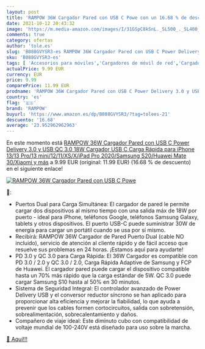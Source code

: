 ```yaml
---
layout: post
title: 'RAMPOW 36W Cargador Pared con USB C Powe con un 16.68 % de descuento'
date: 2021-10-12 20:43:32
image: 'https://m.media-amazon.com/images/I/31GSpC8kSnL._SL500_._SL400_.jpg'
comments: true
category: ofertas
author: 'tole.es'
slug: 'B088GVYSR3-es RAMPOW 36W Cargador Pared con USB C Power Delivery 3.0 y...'
sku: 'B088GVYSR3-es'
tags: [ 'Accesorios para móviles','Cargadores de móvil de red','Cargadores para móviles','Comunicación móvil y accesorios','Electrónica','iphone','rampow', ]
actualPrice: 9.99 EUR
currency: EUR
price: 9.99
comparePrice: 11.99 EUR
prodname: 'RAMPOW 36W Cargador Pared con USB C Power Delivery 3.0 y USB QC 3.0  18W Cargador USB C Carga Rápida para iPhone 13/13 Pro/13 mini/12/11/XS/X/iPad Pro 2020/Samsung S20/Huawei Mate 30/Xiaomi y más'
country: 'es'
flag: '🇪🇸'
brand: 'RAMPOW'
buyurl: 'https://www.amazon.es/dp/B088GVYSR3/?tag=tolees-21'
descuento: '16.68'
average: '23.952962962963'
---
```


En este momento está [RAMPOW 36W Cargador Pared con USB C Power Delivery 3.0 y USB QC 3.0  18W Cargador USB C Carga Rápida para iPhone 13/13 Pro/13 mini/12/11/XS/X/iPad Pro 2020/Samsung S20/Huawei Mate 30/Xiaomi y más](https://www.amazon.es/dp/B088GVYSR3/?tag=tolees-21) a 9.99 EUR (original: 11.99 EUR) (16.68 %  de descuento) en el siguiente enlace!

[![RAMPOW 36W Cargador Pared con USB C Powe](https://m.media-amazon.com/images/I/31GSpC8kSnL._SL500_._SL400_.jpg)](https://www.amazon.es/dp/B088GVYSR3/?tag=tolees-21)

🔎:

- Puertos Dual para Carga Simultánea: El cargador de pared le permite cargar dos dispositivos al mismo tiempo con una salida máx de 18W por puerto - ideal para iPhone, teléfonos Google, teléfonos Samsung Galaxy, tablets y otros dispositivos. El puerto USB-C puede suministrar 30W de energía para cargar un portátil cuando se usa por sí mismo.
- Recibirá: RAMPOW 36W Cargador de Pared Puerto Dual (cable NO incluido), servicio de atención al cliente rápido y de fácil acceso que resuelve sus problemas en 24 horas. ¡Estamos aquí para ayudarte!
- PD 3.0 y QC 3.0 para Carga Rápida: El 36W Cargador es compatible con PD 3.0 / 2.0 y QC 3.0 / 2.0, Carga Rápida Adaptive de Samsung y FCP de Huawei. El cargador pared puede cargar el dispositivo compatible hasta un 70% más rápido que la carga estándar de 5W. QC 3.0 puede cargar Samsung S10 hasta al 50% en 30 minutos.
- Sistema de Seguridad Integral: El controlador avanzado de Power Delivery USB y el conversor reductor síncrono se han aplicado para proporcionar alta eficiencia y mejorar la fiabilidad, lo que ayuda a prevenir que los cables formen cortocircuitos, salida con sobretensión, sobrealimentación, sobrecalentamiento y daños.
- Compañero de viaje ideal: Este diminuto cubo con compatibilidad de voltaje mundial de 100-240V está diseñado para uso sobre la marcha.

[🛒 Aquí!!!](https://www.amazon.es/dp/B088GVYSR3/?tag=tolees-21)
